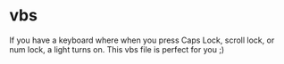 # vbs
If you have a keyboard where when you press Caps Lock, scroll lock, or num lock, a light turns on. This vbs file is perfect for you ;)
